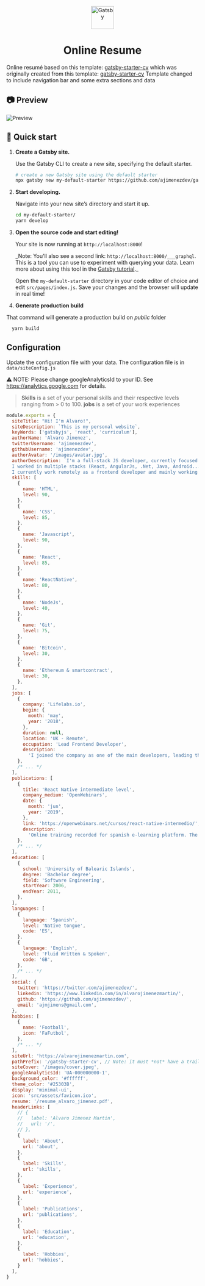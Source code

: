 <p align="center">
  <a href="https://www.gatsbyjs.org">
    <img alt="Gatsby" src="https://www.gatsbyjs.com/Gatsby-Monogram.svg" width="60" />
  </a>
</p>
<h1 align="center">
  Online Resume
</h1>

Online resumé based on this template: [gatsby-starter-cv](https://github.com/ajimenezdev/gatsby-cv) which was originally created from this template: [gatsby-starter-cv](https://github.com/santosfrancisco/gatsby-starter-cv)
Template changed to include navigation bar and some extra sections and data

## 📷 Preview

![Preview](./preview.png)

## 🚀 Quick start

1.  **Create a Gatsby site.**

    Use the Gatsby CLI to create a new site, specifying the default starter.

    ```sh
    # create a new Gatsby site using the default starter
    npx gatsby new my-default-starter https://github.com/ajimenezdev/gatsby-cv
    ```

1.  **Start developing.**

    Navigate into your new site’s directory and start it up.

    ```sh
    cd my-default-starter/
    yarn develop
    ```

1.  **Open the source code and start editing!**

    Your site is now running at `http://localhost:8000`!

    \_Note: You'll also see a second link: `http://localhost:8000/___graphql`. This is a tool you can use to experiment with querying your data. Learn more about using this tool in the [Gatsby tutorial](https://www.gatsbyjs.org/tutorial/part-five/#introducing-graphiql).\_

    Open the `my-default-starter` directory in your code editor of choice and edit `src/pages/index.js`. Save your changes and the browser will update in real time!

1. **Generate production build**

  That command will generate a production build on _public_ folder
  ```sh
    yarn build
  ```

## Configuration

Update the configuration file with your data. The configuration file is in ```data/siteConfig.js```

:warning: NOTE: Please change googleAnalyticsId to your ID.  See https://analytics.google.com for details.

> **Skills** is a set of your personal skills and their respective levels ranging from > 0 to 100.
> **jobs** is a set of your work experiences

```js
module.exports = {
  siteTitle: "Hi! I'm Alvaro!",
  siteDescription: `This is my personal website`,
  keyWords: ['gatsbyjs', 'react', 'curriculum'],
  authorName: 'Alvaro Jimenez',
  twitterUsername: 'ajimenezdev',
  githubUsername: 'ajimenezdev',
  authorAvatar: '/images/avatar.jpg',
  authorDescription: `I'm a full-stack JS developer, currently focused in React/React Native development and blockchain solutions.<br/><br/>
  I worked in multiple stacks (React, AngularJs, .Net, Java, Android...), environments and types of companies (Startup, medium size and big corporate).<br/><br/>
  I currently work remotely as a frontend developer and mainly working with <strong>Javascript, React/ReactNative, NodeJS and Blockchain.</strong>`,
  skills: [
    {
      name: 'HTML',
      level: 90,
    },
    {
      name: 'CSS',
      level: 85,
    },
    {
      name: 'Javascript',
      level: 90,
    },
    {
      name: 'React',
      level: 85,
    },
    {
      name: 'ReactNative',
      level: 80,
    },
    {
      name: 'NodeJs',
      level: 40,
    },
    {
      name: 'Git',
      level: 75,
    },
    {
      name: 'Bitcoin',
      level: 30,
    },
    {
      name: 'Ethereum & smartcontract',
      level: 30,
    },
  ],
  jobs: [
    {
      company: 'Lifelabs.io',
      begin: {
        month: 'may',
        year: '2018',
      },
      duration: null,
      location: 'UK - Remote',
      occupation: 'Lead Frontend Developer',
      description:
        'I joined the company as one of the main developers, leading the frontend and mobile app development and helping with the architecture and coordination of the backend and blokchain teams.',
    },
    /* ... */
  ],
  publications: [
    {
      title: 'React Native intermediate level',
      company_medium: 'OpenWebinars',
      date: {
        month: 'jun',
        year: '2019',
      },
      link: 'https://openwebinars.net/cursos/react-native-intermedio/',
      description:
        'Online training recorded for spanish e-learning platform. The training is for developers who know a little bit of ReactNative and wants to learn more about the platform',
    },
    /* ... */
  ],
  education: [
    {
      school: 'University of Balearic Islands',
      degree: 'Bachelor degree',
      field: 'Software Engineering',
      startYear: 2006,
      endYear: 2011,
    },
  ],
  languages: [
    {
      language: 'Spanish',
      level: 'Native tongue',
      code: 'ES',
    },
    {
      language: 'English',
      level: 'Fluid Written & Spoken',
      code: 'GB',
    },
    /* ... */
  ],
  social: {
    twitter: 'https://twitter.com/ajimenezdev/',
    linkedin: 'https://www.linkedin.com/in/alvarojimenezmartin/',
    github: 'https://github.com/ajimenezdev/',
    email: 'ajmjimens@gmail.com',
  },
  hobbies: [
    {
      name: 'Football',
      icon: 'FaFutbol',
    },
    /* ... */
  ],
  siteUrl: 'https://alvarojimenezmartin.com',
  pathPrefix: '/gatsby-starter-cv', // Note: it must *not* have a trailing slash.
  siteCover: '/images/cover.jpeg',
  googleAnalyticsId: 'UA-000000000-1',
  background_color: '#ffffff',
  theme_color: '#25303B',
  display: 'minimal-ui',
  icon: 'src/assets/favicon.ico',
  resume: '/resume_alvaro_jimenez.pdf',
  headerLinks: [
    // {
    //   label: 'Alvaro Jimenez Martin',
    //   url: '/',
    // },
    {
      label: 'About',
      url: 'about',
    },
    {
      label: 'Skills',
      url: 'skills',
    },
    {
      label: 'Experience',
      url: 'experience',
    },
    {
      label: 'Publications',
      url: 'publications',
    },
    {
      label: 'Education',
      url: 'education',
    },
    {
      label: 'Hobbies',
      url: 'hobbies',
    }
  ],
}
```
